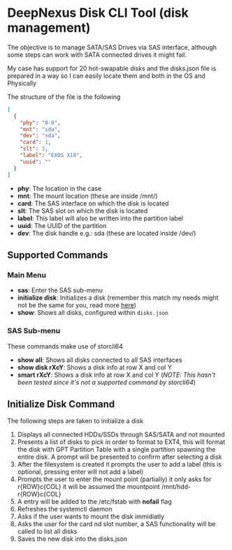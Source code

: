 # DeepNexus Disk CLI Tool (disk management)

The objective is to manage SATA/SAS Drives via SAS interface, although some steps can work with SATA connected drives it might fail.

My case has support for 20 hot-swapable disks and the disks.json file is prepared in a way so I can easily locate them and both in the OS and Physically

The structure of the file is the following
```json
[
  {
    "phy": "0-0",
    "mnt": "sda",
    "dev": "sda",
    "card": 1,
    "slt": 3,
    "label": "EXOS X18",
    "uuid": ""
  }
]
```
* **phy**: The location in the case
* **mnt**: The mount location (these are inside /mnt/)
* **card**: The SAS interface on which the disk is located
* **slt**: The SAS slot on which the disk is located
* **label**: This label will also be written into the partition label
* **uuid**: The UUID of the partition
* **dev**: The disk handle e.g.: sda (these are located inside /dev/)

## Supported Commands 

### Main Menu

* **sas**: Enter the SAS sub-menu
* **initialize disk**: Initializes a disk (remember this match my needs might not be the same for you, read more [here](#initialize-disk-command))
* **show**: Shows all disks, configured within `disks.json`

### SAS Sub-menu

These commands make use of storcli64

* **show all**: Shows all disks connected to all SAS interfaces
* **show disk rXcY**: Shows a disk info at row X and col Y
* **smart rXcY**: Shows a disk info at row X and col Y (*NOTE: This hasn't been tested since it's not a supported command by storcli64*)

## Initialize Disk Command

The following steps are taken to initialize a disk

1. Displays all connected HDDs/SSDs through SAS/SATA and not mounted
2. Presents a list of disks to pick in order to format to EXT4, this will format the disk with GPT Partition Table with a single partition spawning the entire disk. A prompt will be presented to confirm after selecting a disk
3. After the filesystem is created it prompts the user to add a label (this is optional, pressing enter will not add a label)
4. Prompts the user to enter the mount point (partially) it only asks for r{ROW}c{COL} it will be assumed the mountpoint /mnt/hdd-r{ROW}c{COL}
5. A entry will be added to the /etc/fstab with **nofail** flag
6. Refreshes the systemctl daemon
7. Asks if the user wants to mount the disk immidiatly
8. Asks the user for the card nd slot number, a SAS functionality will be called to list all disks
9. Saves the new disk into the disks.json

